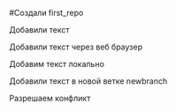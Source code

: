 ﻿#Создали first_repo

Добавили текст

Добавили текст через веб браузер

Добавим текст локально

Добавили текст в новой ветке newbranch

Разрешаем конфликт

